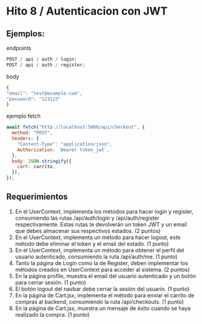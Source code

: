 # Hito 8 / Autenticacion con JWT

## Ejemplos:

endpoints

```js
POST / api / auth / login;
POST / api / auth / register;
```

body

```js
{
"email": "test@example.com",
"password": "123123"
}
```

ejemplo fetch

```js
await fetch("http://localhost:5000/api/checkout", {
  method: "POST",
  headers: {
    "Content-Type": "application/json",
    Authorization: `Bearer token_jwt`,
  },
  body: JSON.stringify({
    cart: carrito,
  }),
});
```

## Requerimientos

1.  En el UserContext, implementa los métodos para hacer login y register, consumiendo
    las rutas /api/auth/login y /api/auth/register respectivamente. Estas rutas te
    devolverán un token JWT y un email que debes almacenar sus respectivos estados.
    (2 puntos)
2.  En el UserContext, implementa un método para hacer logout, este método debe
    eliminar el token y el email del estado. (1 punto)
3.  En el UserContext, implementa un método para obtener el perfil del usuario
    autenticado, consumiendo la ruta /api/auth/me. (1 punto)
4.  Tanto la página de Login como la de Register, deben implementar los métodos
    creados en UserContext para acceder al sistema. (2 puntos)
5.  En la página profile, muestra el email del usuario autenticado y un botón para cerrar
    sesión. (1 punto)
6.  El botón logout del navbar debe cerrar la sesión del usuario. (1 punto)
7.  En la página de Cart.jsx, implementa el método para enviar el carrito de compras al
    backend, consumiendo la ruta /api/checkouts. (1 punto)
8.  En la página de Cart.jsx, muestra un mensaje de éxito cuando se haya realizado la
    compra. (1 punto)

